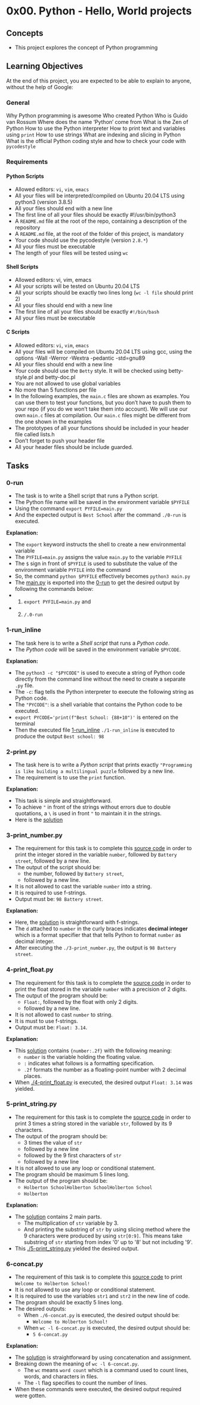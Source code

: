 # 0x00. Python - Hello, World projects

## Concepts
* This project explores the concept of Python programming

## Learning Objectives
At the end of this project, you are expected to be able to explain to anyone, without the help of Google:

### General
Why Python programming is awesome
Who created Python
Who is Guido van Rossum
Where does the name ‘Python’ come from
What is the Zen of Python
How to use the Python interpreter
How to print text and variables using `print`
How to use strings
What are indexing and slicing in Python
What is the official Python coding style and how to check your code with `pycodestyle`

### Requirements
#### Python Scripts
* Allowed editors: `vi`, `vim`, `emacs`
* All your files will be interpreted/compiled on Ubuntu 20.04 LTS using python3 (version 3.8.5)
* All your files should end with a new line
* The first line of all your files should be exactly #!/usr/bin/python3
* A `README.md` file at the root of the repo, containing a description of the repository
* A `README.md` file, at the root of the folder of this project, is mandatory
* Your code should use the pycodestyle (version `2.8.*`)
* All your files must be executable
* The length of your files will be tested using `wc`

#### Shell Scripts
* Allowed editors: vi, vim, emacs
* All your scripts will be tested on Ubuntu 20.04 LTS
* All your scripts should be exactly two lines long (`wc -l file` should print 2)
* All your files should end with a new line
* The first line of all your files should be exactly `#!/bin/bash`
* All your files must be executable

#### C Scripts
* Allowed editors: `vi`, `vim`, `emacs`
* All your files will be compiled on Ubuntu 20.04 LTS using gcc, using the options -Wall -Werror -Wextra -pedantic -std=gnu89
* All your files should end with a new line
* Your code should use the `Betty` style. It will be checked using betty-style.pl and betty-doc.pl
* You are not allowed to use global variables
* No more than 5 functions per file
* In the following examples, the `main.c` files are shown as examples. You can use them to test your functions, but you don’t have to push them to your repo (if you do we won’t take them into account). We will use our own `main.c` files at compilation. Our `main.c` files might be different from the one shown in the examples
* The prototypes of all your functions should be included in your header file called lists.h
* Don’t forget to push your header file
* All your header files should be include guarded.

## Tasks
### 0-run
* The task is to write a Shell script that runs a Python script.
* The Python file name will be saved in the environment variable `$PYFILE`
* Using the command `export PYFILE=main.py`
* And the expected output is `Best School` after the command `./0-run` is executed.

**Explanation:** 
* The `export` keyword instructs the shell to create a new environmental variable
* The `PYFILE=main.py` assigns the value `main.py` to the variable `PYFILE`
* The `$` sign in front of `$PYFILE` is used to substitute the value of the environment variable `PYFILE` into the command
* So, the command `python $PYFILE` effectively becomes `python3 main.py`
* The [main.py](./main.py) is exported into the [0-run](./0-run) to get the desired output by following the commands below:
* 1. `export PYFILE=main.py` and
* 2. `/.0-run`


### 1-run_inline
* The task here is to write a *Shell script* that runs a *Python code*. 
* The *Python code* will be saved in the environment variable `$PYCODE`.

**Explanation:**
* The `python3 -c "$PYCODE"` is used to execute a string of Python code directly from the command line without the need to create a separate `.py` file.
* The `-c`: flag tells the Python interpreter to execute the following string as Python code.
* The `"PYCODE"`: is a shell variable that contains the Python code to be executed. 
* `export PYCODE='print(f"Best School: {88+10")'` is entered on the terminal
* Then the executed file [1-run_inline](./1-run_inline) `./1-run_inline` is executed to produce the output `Best school: 98`

### 2-print.py
* The task here is to write a *Python script* that prints exactly `"Programming is like building a multilingual puzzle` followed by a new line.
* The requirement is to use the `print` function.

**Explanation:**
* This task is simple and straightforward. 
* To achieve `"` in front of the strings without errors due to double quotations, a `\` is used in front `"` to maintain it in the strings.
* Here is the [solution](./2-print.py)

### 3-print_number.py
* The requirement for this task is to complete this [source code](https://github.com/alx-tools/0x00.py/blob/master/3-print_number.py) in order to print the integer stored in the variable `number`, followed by `Battery street`, followed by a new line. 
* The output of the script should be:
  * the number, followed by `Battery street`,
  * followed by a new line.
* It is not allowed to cast the variable `number` into a string.
* It is required to use f-strings. 
* Output must be: `98 Battery street`.

**Explanation:**
* Here, the [solution](./3-print_number.py) is straightforward with f-strings.
* The `d` attached to `number` in the curly braces indicates **decimal integer** which is a format specifier that that tells Python to format `number` as decimal integer.
* After executing the `./3-print_number.py`, the output is `98 Battery street`.

### 4-print_float.py
* The requirement for this task is to complete the [source code](https://github.com/alx-tools/0x00.py/blob/master/4-print_float.py) in order to print the float stored in the variable `number` with a precision of 2 digits.
* The output of the program should be:
  * `Float:`, followed by the float with only 2 digits.
  * followed by a new line.
* It is not allowed to cast `number` to string.
* It is must to use f-strings.
* Output must be: `Float: 3.14`.

**Explanation:**
* This [solution](./4-print_float.py) contains `{number:.2f}` with the following meaning:
  * `number` is the variable holding the floating value.
  * `:` indicates what follows is a formatting specification.
  * `.2f` formats the number as a floating-point number with 2 decimal places.
* When [./4-print_float.py](./4-print_float.py) is executed, the desired output `Float: 3.14` was yielded.

### 5-print_string.py
* The requirement for this task is to complete the [source code](https://github.com/alx-tools/0x00.py/blob/master/5-print_string.py) in order to print 3 times a string stored in the variable `str`, followed by its 9 characters.
* The output of the program should be:
  * 3 times the value of `str`
  * followed by a new line
  * followed by the 9 first characters of `str`
  * followed by a new line
* It is not allowed to use any loop or conditional statement.
* The program should be maximum 5 lines long.
* The output of the program should be:
  * `Holberton SchoolHolberton SchoolHolberton School`
  * `Holberton`

**Explanation:**
* The [solution](./5-print_string.py) contains 2 main parts.
  * The multiplication of `str` variable by 3.
  * And printing the substring of `str` by using slicing method where the 9 characters were produced by using `str[0:9]`. This means take substring of `str` starting from index '0' up to '8' but not including '9'.
* This [./5-print_string.py](./5-print_string.py) yielded the desired output.

### 6-concat.py
* The requirement of this task is to complete this [source code](https://github.com/alx-tools/0x00.py/blob/master/6-concat.py) to print `Welcome to Holberton School!`
* It is not allowed to use any loop or conditional statement.
* It is required to use the variables `str1` and `str2` in the new line of code.
* The program should be exactly 5 lines long.
* The desired outputs:
  * When  `./6-concat.py` is executed, the desired output should be:
    * `Welcome to Holberton School!`
  * When `wc -l 6-concat.py` is executed, the desired output should be:
    * `5 6-concat.py`

**Explanation:**
* The [solution](./6-concat.py) is straightforward by using concatenation and assignment.
* Breaking down the meaning of `wc -l 6-concat.py`.
  * The `wc` means `word count` which is a command used to count lines, words, and characters in files.
  * The `-l` flag specifies to count the number of lines.
* When these commands were executed, the desired output required were gotten.

